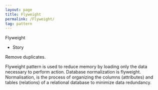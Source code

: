 ```yaml
---
layout: page
title: Flyweight
permalink: /Flyweight/
tag: pattern
---
```


Flyweight
* Story 

Remove duplicates.

Flyweight pattern is used to reduce memory by loading only the data necessary to perform action.
Database normalization is flyweight. Normalisation, is the process of organizing the columns (attributes) and tables (relations) of a relational database to minimize data redundancy.



